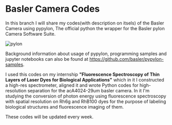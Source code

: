# Basler Camera Codes
In this branch I will share my codes(with description on itsels) of the Basler Camera using pypylon, The official python the wrapper for the Basler pylon Camera Software Suite.

![pylon](https://github.com/user-attachments/assets/73eb1fab-5164-4a3d-8c3a-f5650840ea47)

Background information about usage of pypylon, programming samples and jupyter notebooks can also be found at https://github.com/basler/pypylon-samples.

I used this codes on my internship **"Fluorescence Spectroscopy of Thin Layers of Laser Dyes for Biological Applications"** which in it I constructed a high-res spectrometer, aligned it and wrote Python codes for high-resolution separation for the acA4024-29um basler camera.
In it I'm studying the conversion of photon energy using fluorescence spectroscopy with spatial resolution on Rh6g and RhB100 dyes for the purpose of labeling biological structures and fluorescence imaging of them.

 These codes will be updated every week. 
